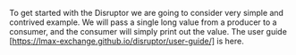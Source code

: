 To get started with the Disruptor we are going to consider very simple and contrived example. We will pass a single long value from a producer to a consumer, and the consumer will simply print out the value.
The user guide [https://lmax-exchange.github.io/disruptor/user-guide/] is here.